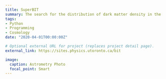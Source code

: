 ```yaml
---
title: SuperBIT
summary: The search for the distribution of dark matter density in the Universe.
tags:
- Python
- Programming
- Cosmology
date: "2020-04-01T00:00:00Z"

# Optional external URL for project (replaces project detail page).
external_link: https://sites.physics.utoronto.ca/bit

image:
  caption: Astrometry Photo
  focal_point: Smart
---
```

